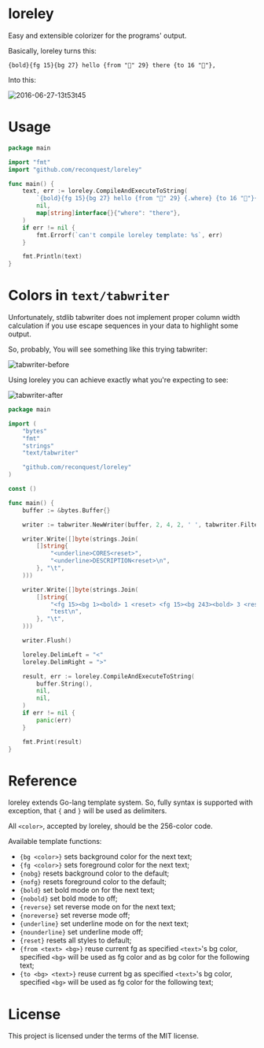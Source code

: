 # loreley

Easy and extensible colorizer for the programs' output.

Basically, loreley turns this:

```
{bold}{fg 15}{bg 27} hello {from "" 29} there {to 16 ""},
```

Into this:

![2016-06-27-13t53t45](https://raw.githubusercontent.com/reconquest/loreley/master/demo.png)

# Usage

```go
package main

import "fmt"
import "github.com/reconquest/loreley"

func main() {
	text, err := loreley.CompileAndExecuteToString(
		`{bold}{fg 15}{bg 27} hello {from "" 29} {.where} {to 16 ""}{reset}`,
		nil,
		map[string]interface{}{"where": "there"},
	)
	if err != nil {
		fmt.Errorf(`can't compile loreley template: %s`, err)
	}

	fmt.Println(text)
}
```

# Colors in `text/tabwriter`

Unfortunately, stdlib tabwriter does not implement proper column width
calculation if you use escape sequences in your data to highlight some
output.

So, probably, You will see something like this trying tabwriter:

![tabwriter-before](https://raw.githubusercontent.com/reconquest/loreley/master/tabwriter-before.png)

Using loreley you can achieve exactly what you're expecting to see:

![tabwriter-after](https://raw.githubusercontent.com/reconquest/loreley/master/tabwriter-after.png)

```go
package main

import (
	"bytes"
	"fmt"
	"strings"
	"text/tabwriter"

	"github.com/reconquest/loreley"
)

const ()

func main() {
	buffer := &bytes.Buffer{}

	writer := tabwriter.NewWriter(buffer, 2, 4, 2, ' ', tabwriter.FilterHTML)

	writer.Write([]byte(strings.Join(
		[]string{
			"<underline>CORES<reset>",
			"<underline>DESCRIPTION<reset>\n",
		}, "\t",
	)))

	writer.Write([]byte(strings.Join(
		[]string{
			"<fg 15><bg 1><bold> 1 <reset> <fg 15><bg 243><bold> 3 <reset>",
			"test\n",
		}, "\t",
	)))

	writer.Flush()

	loreley.DelimLeft = "<"
	loreley.DelimRight = ">"

	result, err := loreley.CompileAndExecuteToString(
		buffer.String(),
		nil,
		nil,
	)
	if err != nil {
		panic(err)
	}

	fmt.Print(result)
}
```

# Reference

loreley extends Go-lang template system. So, fully syntax is supported with
exception, that `{` and `}` will be used as delimiters.

All `<color>`, accepted by loreley, should be the 256-color code.

Available template functions:

* `{bg <color>}` sets background color for the next text;
* `{fg <color>}` sets foreground color for the next text;
* `{nobg}` resets background color to the default;
* `{nofg}` resets foreground color to the default;
* `{bold}` set bold mode on for the next text;
* `{nobold}` set bold mode to off;
* `{reverse}` set reverse mode on for the next text;
* `{noreverse}` set reverse mode off;
* `{underline}` set underline mode on for the next text;
* `{nounderline}` set underline mode off;
* `{reset}` resets all styles to default;
* `{from <text> <bg>}` reuse current fg as specified `<text>`'s bg color,
  specified `<bg>` will be used as fg color and as bg color for the following
  text;
* `{to <bg> <text>}` reuse current bg as specified `<text>`'s bg color,
  specified `<bg>` will be used as fg color for the following text;

# License

This project is licensed under the terms of the MIT license.
